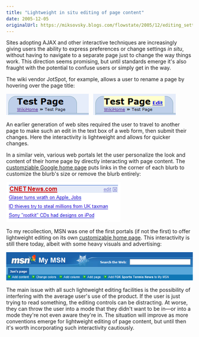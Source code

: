 ```yaml
---
title: "Lightweight in situ editing of page content"
date: 2005-12-05
originalUrl: https://miksovsky.blogs.com/flowstate/2005/12/editing_setting.html
---
```


<p>
  Sites adopting AJAX and other interactive techniques are increasingly giving
  users the ability to express preferences or change settings <em>in situ</em>,
  without having to navigate to a separate page just to change the way things
  work. This direction seems promising, but until standards emerge it's also
  fraught with the potential to confuse users or simply get in the way.
</p>
<p>
  The wiki vendor JotSpot, for example, allows a user to rename a page by
  hovering over the page title:
</p>
<p>
  <img
    alt="Jotspot_page_title"
    src="/images/flowstate/jotspot_page_title.png"
  />&nbsp; &nbsp;<img
    alt="Jotspot_page_title_hover"
    src="/images/flowstate/jotspot_page_title_hover.png"
  />
</p>
<p>
  An earlier generation of web sites required the user to travel to another page
  to make such an edit in the text box of a web form, then submit their changes.
  Here the interactivity is lightweight and allows for quicker changes.
</p>
<p>
  In a similar vein, various web portals let the user personalize the look and
  content of their home page by directly interacting with page content. The
  <a href="http://www.google.com/ig">customziable Google home page</a> puts
  links in the corner of each blurb to customize the blurb's size or remove the
  blurb entirely:
</p>
<p>
  <img
    alt="Google_home_page_blurb"
    src="/images/flowstate/google_home_page_blurb.Png"
  />
</p>
<p></p>
<p>
  To my recollection, MSN was one of the first portals (if not the first) to
  offer lightweight editing on its own
  <a href="http://my.msn.com">customizable home page</a>. This interactivity is
  still there today, albeit with some heavy visuals and advertising:
</p>
<p>
  <img
    src="/images/flowstate/msn_home_page_customization.Png"
    alt="Msn_home_page_customization"
  />
</p>
<p>
  The main issue with all such lightweight editing facilities is the possibility
  of interfering with the average user's use of the product. If the user is just
  trying to read something, the editing controls can be distracting. At worse,
  they can throw the user into a mode that they didn't want to be in—or into a
  mode they're not even aware they're in. The situation will improve as more
  conventions emerge for lightweight editing of page content, but until then
  it's worth incorporating such interactivity cautiously.
</p>
